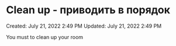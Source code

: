 # Clean up - приводить в порядок

Created: July 21, 2022 2:49 PM
Updated: July 21, 2022 2:49 PM

You must to clean up your room